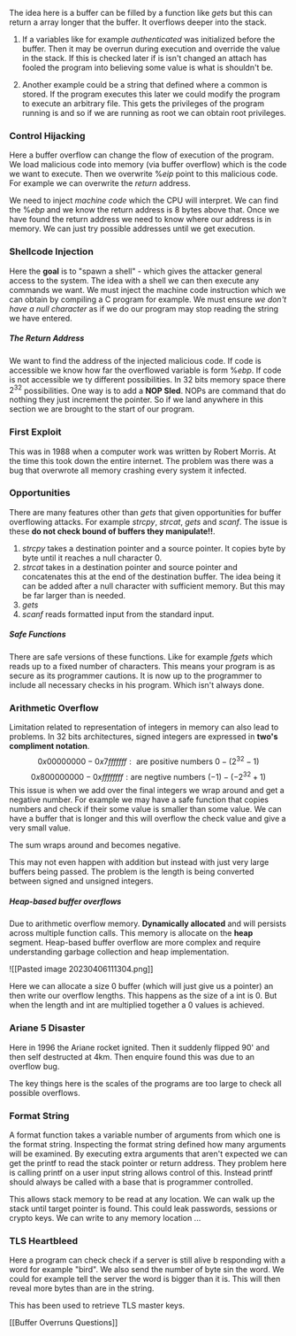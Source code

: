 The idea here is a buffer can be filled by a function like $gets$ but this can return a array longer that the buffer. It overflows deeper into the stack.

1. If a variables like for example $authenticated$ was initialized before the buffer. Then it may be overrun during execution and override the value in the stack. If this is checked later if is isn't changed an attach has fooled the program into believing some value is what is shouldn't be.

2. Another example could be a string that defined where a common is stored. If the program executes this later we could modify the program to execute an arbitrary file. This gets the privileges of the program running is and so if we are running as root we can obtain root privileges.

### Control Hijacking
Here a buffer overflow can change the flow of execution of the program. We load malicious code into memory (via buffer overflow) which is the code we want to execute. Then we overwrite $\%eip$ point to this malicious code. For example we can overwrite the $return$ address.

We need to inject *machine code* which the CPU will interpret. We can find the $\%ebp$ and we know the return address is 8 bytes above that. Once we have found the return address we need to know where our address is in memory. We can just try possible addresses until we get execution.

### Shellcode Injection
Here the **goal** is to "spawn a shell" - which gives the attacker general access to the system. The idea with a shell we can then execute any commands we want. We must inject the machine code instruction which we can obtain by compiling a C program for example. We must ensure *we don't have a null character* as if we do our program may stop reading the string we have entered. 

##### The Return Address
We want to find the address of the injected malicious code. If code is accessible we know how far the overflowed variable is form $\%ebp$. If code is not accessible we ty different possibilities. In 32 bits memory space there $2^{32}$ possibilities. One way is to add a **NOP Sled**. NOPs are command that do nothing they just increment the pointer. So if we land anywhere in this section we are brought to the start of our program.

### First Exploit
This was in 1988 when a computer work was written by Robert Morris. At the time this took down the entire internet. The problem was there was a bug that overwrote all memory crashing every system it infected.

### Opportunities
There are many features other than $gets$ that given opportunities for buffer overflowing attacks. For example $strcpy$, $strcat$, $gets$ and $scanf$. The issue is these **do not check bound of buffers they manipulate!!**.

1. $strcpy$ takes a destination pointer and a source pointer. It copies byte by byte until it reaches a null character 0.
2. $strcat$ takes in a destination pointer and source pointer and concatenates this at the end of the destination buffer. The idea being it can be added after a null character with sufficient memory. But this may be far larger than is needed.
3. $gets$
4. $scanf$ reads formatted input from the standard input.

##### Safe Functions
There are safe versions of these functions. Like for example $fgets$ which reads up to a fixed number of characters. This means your program is as secure as its programmer cautions. It is now up to the programmer to include all necessary checks in his program. Which isn't always done.

### Arithmetic Overflow
Limitation related to representation of integers in memory can also lead to problems. In 32 bits architectures, signed integers are expressed in **two's compliment notation**. $$0x00000000-0x7fffffff:\text{ are positive numbers $0-(2^{32}-1)$}$$ $$0x800000000-0xffffffff:\text{are negtive numbers $(-1)-(-2^{32}+1)$}$$
This issue is when we add over the final integers we wrap around and get a negative number. For example we may have a safe function that copies numbers and check if their some value is smaller than some value. We can have a buffer that is longer and this will overflow the check value and give a very small value.

The sum wraps around and becomes negative.

This may not even happen with addition but instead with just very large buffers being passed. The problem is the length is being converted between signed and unsigned integers.

##### Heap-based buffer overflows
Due to arithmetic overflow memory. **Dynamically allocated** and will persists across multiple function calls. This memory is allocate on the **heap** segment. Heap-based buffer overflow are more complex and require understanding garbage collection and heap implementation.

![[Pasted image 20230406111304.png]]

Here we can allocate a size 0 buffer (which will just give us a pointer) an then write our overflow lengths. This happens as the size of a int is 0. But when the length and int are multiplied together a 0 values is achieved.


### Ariane 5 Disaster
Here in 1996 the Ariane rocket ignited. Then it suddenly flipped 90' and then self destructed at 4km. Then enquire found this was due to an overflow bug.

The key things here is the scales of the programs are too large to check all possible overflows.

### Format String
A format function takes a variable number of arguments from which one is the format string. Inspecting the format string defined how many arguments will be examined. By executing extra arguments that aren't expected we can get the printf to read the stack pointer or return address. They problem here is calling printf on a user input string allows control of this. Instead printf should always be called with a base that is programmer controlled.

This allows stack memory to be read at any location. We can walk up the stack until target pointer is found. This could leak passwords, sessions or crypto keys. We can write to any memory location ...

### TLS Heartbleed
Here a program can check check if a server is still alive b responding with a word for example "bird". We also send the number of byte sin the word. We could for example tell the server the word is bigger than it is. This will then reveal more bytes than are in the string.

This has been used to retrieve TLS master keys.

[[Buffer Overruns Questions]]